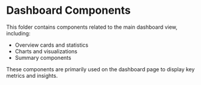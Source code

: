 # Dashboard Components

This folder contains components related to the main dashboard view, including:

- Overview cards and statistics
- Charts and visualizations
- Summary components

These components are primarily used on the dashboard page to display key metrics and insights.
